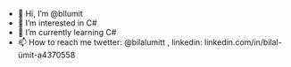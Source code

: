 - 👋 Hi, I’m @bllumit
- 👀 I’m interested in C#
- 🌱 I’m currently learning C#
- 📫 How to reach me twetter: @bilalumitt , linkedin: linkedin.com/in/bilal-ümit-a4370558

<!---
bllumit/bllumit is a ✨ special ✨ repository because its `README.md` (this file) appears on your GitHub profile.
You can click the Preview link to take a look at your changes.
--->
